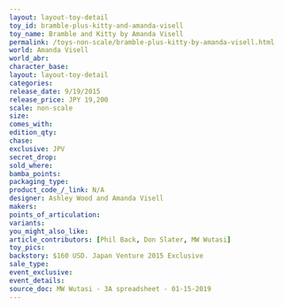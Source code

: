 ```yaml
---
layout: layout-toy-detail 
toy_id: bramble-plus-kitty-and-amanda-visell
toy_name: Bramble and Kitty by Amanda Visell
permalink: /toys-non-scale/bramble-plus-kitty-by-amanda-visell.html
world: Amanda Visell
world_abr: 
character_base: 
layout: layout-toy-detail
categories: 
release_date: 9/19/2015
release_price: JPY 19,200 
scale: non-scale
size: 
comes_with: 
edition_qty: 
chase: 
exclusive: JPV
secret_drop: 
sold_where: 
bamba_points: 
packaging_type: 
product_code_/_link: N/A
designer: Ashley Wood and Amanda Visell
makers: 
points_of_articulation: 
variants: 
you_might_also_like: 
article_contributors: [Phil Back, Don Slater, MW Wutasi]
toy_pics: 
backstory: $160 USD. Japan Venture 2015 Exclusive
sale_type: 
event_exclusive: 
event_details: 
source_doc: MW Wutasi - 3A spreadsheet - 01-15-2019
---
```

 